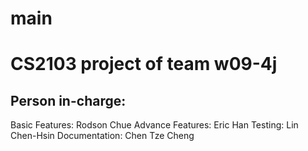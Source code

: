 # main
CS2103 project of team w09-4j
=============================
Person in-charge:
-----------------
Basic Features: Rodson Chue
Advance Features: Eric Han
Testing: Lin Chen-Hsin
Documentation: Chen Tze Cheng

